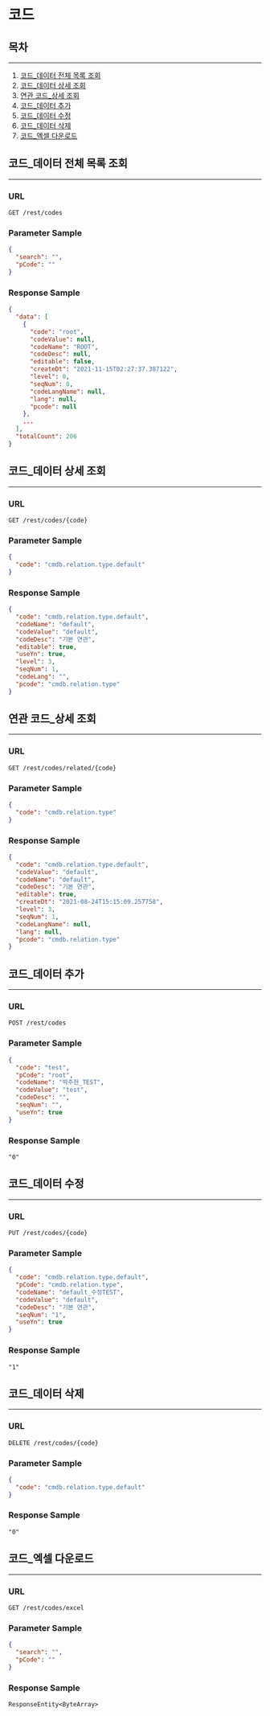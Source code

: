 # 코드


## 목차

---

1. [코드_데이터 전체 목록 조회](#코드-데이터-전체-목록-조회)
2. [코드_데이터 상세 조회](#코드-데이터-상세-조회)
3. [연관 코드_상세 조회](#연관-코드-상세-조회)
4. [코드_데이터 추가](#코드-데이터-추가)
5. [코드_데이터 수정](#코드-데이터-수정)
6. [코드_데이터 삭제](#코드-데이터-삭제)
7. [코드_엑셀 다운로드](#코드-엑셀-다운로드)

## 코드_데이터 전체 목록 조회

---

### URL
```
GET /rest/codes
```

### Parameter Sample

```json
{
  "search": "",
  "pCode": ""
}

```

### Response Sample

```json
{
  "data": [
    {
      "code": "root",
      "codeValue": null,
      "codeName": "ROOT",
      "codeDesc": null,
      "editable": false,
      "createDt": "2021-11-15T02:27:37.387122",
      "level": 0,
      "seqNum": 0,
      "codeLangName": null,
      "lang": null,
      "pcode": null
    },
    ...
  ],
  "totalCount": 206
}
```

## 코드_데이터 상세 조회

---

### URL
```
GET /rest/codes/{code}
```

### Parameter Sample

```json
{
  "code": "cmdb.relation.type.default"
}
```

### Response Sample

```json
{
  "code": "cmdb.relation.type.default",
  "codeName": "default",
  "codeValue": "default",
  "codeDesc": "기본 연관",
  "editable": true,
  "useYn": true,
  "level": 3,
  "seqNum": 1,
  "codeLang": "",
  "pcode": "cmdb.relation.type"
}
```

## 연관 코드_상세 조회

---

### URL
```
GET /rest/codes/related/{code}
```

### Parameter Sample

```json
{
  "code": "cmdb.relation.type"
}
```

### Response Sample

```json
{
  "code": "cmdb.relation.type.default",
  "codeValue": "default",
  "codeName": "default",
  "codeDesc": "기본 연관",
  "editable": true,
  "createDt": "2021-08-24T15:15:09.257758",
  "level": 3,
  "seqNum": 1,
  "codeLangName": null,
  "lang": null,
  "pcode": "cmdb.relation.type"
}
```

## 코드_데이터 추가

---

### URL
```
POST /rest/codes
```

### Parameter Sample

```json
{
  "code": "test",
  "pCode": "root",
  "codeName": "박주현_TEST",
  "codeValue": "test",
  "codeDesc": "",
  "seqNum": "",
  "useYn": true
}
```

### Response Sample

```
"0"
```

## 코드_데이터 수정

---

### URL
```
PUT /rest/codes/{code}
```

### Parameter Sample

```json
{
  "code": "cmdb.relation.type.default",
  "pCode": "cmdb.relation.type",
  "codeName": "default_수정TEST",
  "codeValue": "default",
  "codeDesc": "기본 연관",
  "seqNum": "1",
  "useYn": true
}
```

### Response Sample

```
"1"
```

## 코드_데이터 삭제

---

### URL
```
DELETE /rest/codes/{code}
```

### Parameter Sample

```json
{
  "code": "cmdb.relation.type.default"
}
```

### Response Sample

```
"0"
```

## 코드_엑셀 다운로드

---

### URL
```
GET /rest/codes/excel
```

### Parameter Sample

```json
{
  "search": "",
  "pCode": ""
}
```

### Response Sample

```
ResponseEntity<ByteArray>
```